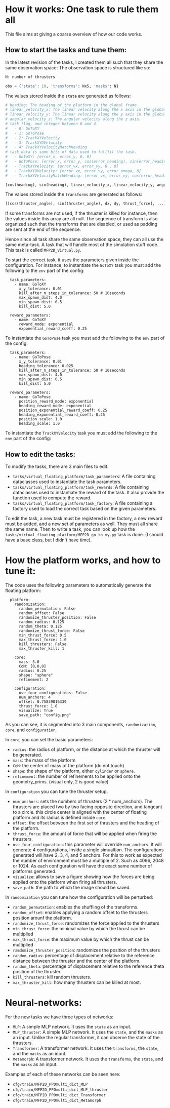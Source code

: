 # How it works: One task to rule them all

This file aims at giving a coarse overview of how our code works.

## How to start the tasks and tune them:

In the latest revision of the tasks, I created them all such that they share the same observation space:
The observation space is structured like so:
```python
N: number of thrusters

obs = {'state': 10, 'transforms': Nx5, 'masks': N}
```
The values stored inside the `state` are generated as follows:
```python
# heading: The heading of the platform in the global frame
# linear_velocity_x: The linear velocity along the x axis in the global frame
# linear_velocity_y: The linear velocity along the y axis in the global frame
# angular_velocity_z: The angular velocity along the z axis.
# task flag, and integer between 0 and 4.
#   - 0: GoToXY
#   - 1: GoToPose
#   - 2: TrackXYVelocity
#   - 3: TrackXYOVelocity
#   - 4: TrackXYVelocityMatchHeading
# task_data is some bits of data used to fullfil the task.
#   - GoToXY: [error_x, error_y, 0, 0]
#   - GoToPose: [error_x, error_y, cos(error_heading), sin(error_heading)]
#   - TrackXYVelocity: [error_vx, error_vy, 0 , 0]
#   - TrackXYOVelocity: [error_vx, error_vy, error_omega, 0]
#   - TrackXYVelocityMatchHeading: [error_vx, error_vy, cos(error_heading), sin(error_heading)]

[cos(heading), sin(heading), linear_velocity_x, linear_velocity_y, angular_velocity_z, task_flag, task_data_1, task_data_2, task_data_3, task_data_4]
```
The values stored inside the `transforms` are generated as follows:
```python
[[cos(thruster_angle), sin(thruster_angle), dx, dy, thrust_force], ...]
```
If some transforms are not used, if the thruster is killed for instance, then the values inside this array are all null.
The sequence of transform is also organized such that the transforms that are disabled, or used as padding are sent at the end of the sequence.

Hence since all task share the same observation space, they can all use the same meta-task. A task that will handle most of the simulation stuff code.
This task is called `MFP2D_Virtual.py`. 

To start the correct task, it uses the parameters given inside the configuration.
For instance, to instantiate the `GoToXY` task you must add the following to the `env` part of the config:
```
  task_parameters: 
    - name: GoToXY
      x_y_tolerance: 0.01
      kill_after_n_steps_in_tolerance: 50 # 10seconds
      max_spawn_dist: 4.0
      min_spawn_dist: 0.5
      kill_dist: 5.0

  reward_parameters:
    - name: GoToXY
      reward_mode: exponential
      exponential_reward_coeff: 0.25
```

To instantiate the `GoToPose` task you must add the following to the `env` part of the config:
```
  task_parameters:
    - name: GoToPose
      x_y_tolerance: 0.01
      heading_tolerance: 0.025
      kill_after_n_steps_in_tolerance: 50 # 10seconds
      max_spawn_dist: 4.0
      min_spawn_dist: 0.5
      kill_dist: 5.0

  reward_parameters:
    - name: GoToPose
      position_reward_mode: exponential
      heading_reward_mode: exponential
      position_exponential_reward_coeff: 0.25
      heading_exponential_reward_coeff: 0.25
      position_scale: 1.0
      heading_scale: 1.0
```

To instantiate the `TrackXYVelocity` task you must add the following to the `env` part of the config:


## How to edit the tasks:
To modify the tasks, there are 3 main files to edit.
- `tasks/virtual_floating_platform/task_parameters`: A file containing dataclasses used to instantiate the task parameters.
- `tasks/virtual_floating_platform/task_rewards`: A file containing dataclasses used to instantiate the reward of the task. It also provide the function used to compute the reward.
- `tasks/virtual_floating_platform/task_factory`: A file containing a factory used to load the correct task based on the given parameters.

To edit the task, a new task must be registered in the factory, a new reward must be added, and a new set of parameters as well. They must all share the same name.
Then to write a task, you can look up how the `tasks/virtual_floating_platform/MFP2D_go_to_xy.py` task is done. (I should have a base class, but I didn't have time).


# How the platform works, and how to tune it:

The code uses the following parameters to automatically generate the floating platform:
```
  platform:
    randomization:
      random_permutation: False
      random_offset: False
      randomize_thruster_position: False
      random_radius: 0.125
      random_theta: 0.125
      randomize_thrust_force: False
      min_thrust_force: 0.5
      max_thrust_force: 1.0
      kill_thrusters: False
      max_thruster_kill: 1

    core:
      mass: 5.0
      CoM: [0,0,0]
      radius: 0.25
      shape: "sphere"
      refinement: 2

    configuration:
      use_four_configurations: False
      num_anchors: 4
      offset: 0.75839816339
      thrust_force: 1.0
      visualize: True
      save_path: "config.png"
```
As you can see, it is segmented into 3 main components, `randomization`, `core`, and `configuration`.

In `core`, you can set the basic parameters:
 - `radius`: the radius of platform, or the distance at which the thruster will be generated.
 - `mass`: the mass of the platform
 - `CoM`: the center of mass of the platform (do not touch)
 - `shape`: the shape of the platform, either `cylinder` or `sphere`.
 - `refinement`: the number of refinements to be applied onto the geometry_prims. (visual only, 2 is good value)

In `configuration` you can tune the thruster setup.
 - `num_anchors`: sets the numbers of thrusters (2 * num_anchors). The thrusters are placed two by two facing opposite direction, and tangeant to a circle. this circle center is aligned with the center of floating platform and its radius is defined inside `core`.
 - `offset`: the offset between the first set of thrusters and the heading of the platform.
 - `thrust_force`: the amount of force that will be applied when firing the thrusters.
 - `use_four_configuration`: this parameter will override `num_anchors`. It will generate 4 configurations, inside a single simualtion. The configurations generated will have 2, 3, 4, and 5 anchors. For this to work as expected the number of environment must be a multiple of 2. Such as 4096, 2048 or 1024. As each configuration will have the exact same number of platforms generated.
 - `visualize`: allows to save a figure showing how the forces are being applied onto the platform when firing all thrusters.
 - `save_path`: the path to which the image should be saved.

In `randomization` you can tune how the configuration will be perturbed:
 - `random_permutation`: enables the shuffling of the transforms.
 - `random_offset`: enables applying a random offset to the thrusters position arounf the platform.
 - `randomize_thrust_force`: randomizes the force applied to the thrusters
 - `min_thrust_force`: the minimal value by which the thrust can be multiplied
 - `max_thrust_force`: the maximum value by which the thrust can be multiplied
 - `ramdomize_thruster_position`: randomizes the position of the thrusters
 - `random_radius`: percentage of displacement relative to the reference distance between the thruster and the center of the platform.
 - `random_theta`: percentage of displacement relative to the reference theta position of the thruster.
 - `kill_thrusters`: kill random thrusters.
 - `max_thruster_kill`: how many thrusters can be killed at most.


# Neural-networks: 
For the new tasks we have three types of networks:
 - `MLP`: A simple MLP network. It uses the `state` as an input.
 - `MLP_thruster`: A simple MLP network. It uses the `state`, and the `masks` as an input. Unlike the regular transformer, it can observe the state of the thrusters.
 - `Transformer`: A transformer network. It uses the `transforms`, the `state`, and the `masks` as an input.
 - `Metamorph`: A transformer network. It uses the `transforms`, the `state`, and the `masks` as an input.

Examples of each of these networks can be seen here:
 - `cfg/train/MFP2D_PPOmulti_dict_MLP`
 - `cfg/train/MFP2D_PPOmulti_dict_MLP_thruster`
 - `cfg/train/MFP2D_PPOmulti_dict_Transformer`
 - `cfg/train/MFP2D_PPOmulti_dict_Metamorph`
